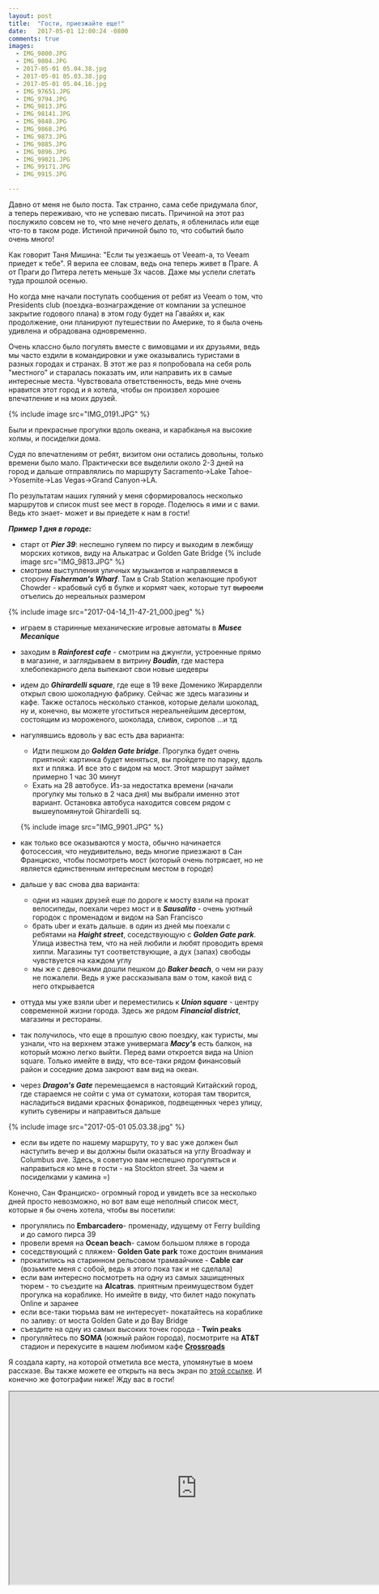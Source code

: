 ```yaml
---
layout: post
title:  "Гости, приезжайте еще!"
date:   2017-05-01 12:00:24 -0800
comments: true
images:
  - IMG_9800.JPG
  - IMG_9804.JPG
  - 2017-05-01 05.04.38.jpg
  - 2017-05-01 05.03.38.jpg
  - 2017-05-01 05.04.16.jpg
  - IMG_97651.JPG
  - IMG_9794.JPG
  - IMG_9813.JPG
  - IMG_98141.JPG
  - IMG_9848.JPG
  - IMG_9868.JPG
  - IMG_9873.JPG
  - IMG_9885.JPG
  - IMG_9896.JPG
  - IMG_99021.JPG
  - IMG_99171.JPG
  - IMG_9915.JPG

---
```


Давно от меня не было поста. Так странно, сама себе придумала блог, а теперь переживаю, что не успеваю писать. 
Причиной на этот раз послужило совсем не то, что мне нечего делать, я обленилась или еще что-то в таком роде. Истиной причиной было то, что событий было очень много!

<!--separate-->

Как говорит Таня Мишина: "Если ты уезжаешь от Veeam-а, то Veeam приедет к тебе". Я верила ее словам, ведь она теперь живет в Праге. А от Праги до Питера лететь меньше 3х часов. Даже мы успели слетать туда прошлой осенью.

Но когда мне начали поступать сообщения от ребят из Veeam о том, что Presidents club (поездка-вознаграждение от компании за успешное закрытие годового плана) в этом году будет на Гавайях и, как продолжение, они планируют путешествии по Америке, то я была очень удивлена и обрадована одновременно. 

Очень классно было погулять вместе с вимовцами и их друзьями, ведь мы часто ездили в командировки и уже оказывались туристами в разных городах и странах. В этот же раз я попробовала на себя роль "местного" и старалась показать им, или направить их в самые интересные места. Чувствовала ответственность, ведь мне очень нравится этот город и я хотела, чтобы он произвел хорошее впечатление и на моих друзей. 

{% include image src="IMG_0191.JPG" %}

Были и прекрасные прогулки вдоль океана, и карабканья на высокие холмы, и посиделки дома. 

Судя по впечатлениям от ребят, визитом они остались довольны, только времени было мало. Практически все выделили около 2-3 дней на город и дальше отправлялись по маршруту Sacramento->Lake Tahoe->Yosemite->Las Vegas->Grand Canyon->LA. 


По результатам наших гуляний у меня сформировалось несколько маршрутов и список must see мест в городе. Поделюсь я ими и с вами. Ведь кто знает- может и вы приедете к нам в гости!

**_Пример 1 дня в городе:_**

* старт от **_Pier 39_**: неспешно гуляем по пирсу и выходим в лежбищу морских котиков, виду на Алькатрас и Golden Gate Bridge
 {% include image src="IMG_9813.JPG" %}
*  смотрим выступления уличных музыкантов и направляемся в сторону **_Fisherman's Wharf_**. Там в Crab Station желающие пробуют Chowder - крабовый суб в булке и кормят чаек, которые тут ~~выросли~~ отъелись до нереальных размером

 {% include image src="2017-04-14_11-47-21_000.jpeg" %}

* играем в старинные механические игровые автоматы в **_Musee Mecanique_**
* заходим в **_Rainforest cafe_** - смотрим на джунгли, устроенные прямо в магазине, и заглядываем в витрину **_Boudin_**, где мастера хлебопекарного дела выпекают свои новые шедевры
* идем до **_Ghirardelli square_**, где еще в 19 веке Доменико Жирарделли открыл свою шоколадную фабрику. Сейчас же здесь магазины и кафе. Также осталось несколько станков, которые делали шоколад, ну и, конечно, вы можете угоститься нереальнейшим десертом, состоящим из мороженого, шоколада, сливок, сиропов ...и тд
* нагулявшись вдоволь у вас есть два варианта:
  * Идти пешком до **_Golden Gate bridge_**. Прогулка будет очень приятной: картинка будет меняться, вы пройдете по парку, вдоль яхт и пляжа. И все это с видом на мост. Этот маршрут займет примерно 1 час 30 минут
  * Ехать на 28 автобусе. Из-за недостатка времени (начали прогулку мы только в 2 часа дня) мы выбрали именно этот вариант. Остановка автобуса находится совсем рядом с вышеупомянутой Ghirardelli sq.

  {% include image src="IMG_9901.JPG" %}

* как только все оказываются у моста, обычно начинается фотосессия, что неудивительно, ведь многие приезжают в Сан Франциско, чтобы посмотреть мост (который очень потрясает, но не является единственным интересным местом в городе)
* дальше у вас снова два варианта:
  * одни из наших друзей еще по дороге к мосту взяли на прокат велосипеды, поехали через мост и в **_Sausalito_** - очень уютный городок с променадом и видом на  San Francisco
  * брать uber и ехать дальше.  в один из дней мы поехали с ребятами на **_Haight street_**, соседствующую с **_Golden Gate park_**. Улица известна тем, что на ней любили и любят проводить время хиппи. Магазины тут соответствующие, а дух (запах) свободы чувствуется на каждом углу
  * мы же с девочками дошли пешком до **_Baker beach_**, о чем ни разу не пожалели. Ведь я уже рассказывала вам о том, какой вид с него открывается
* оттуда мы уже взяли uber и переместились к **_Union square_** - центру современной жизни города. Здесь же рядом  **_Financial district_**, магазины и рестораны. 
* так получилось, что еще в прошлую свою поездку, как туристы, мы узнали, что на верхнем этаже универмага **_Macy's_** есть балкон, на который можно легко выйти. Перед вами откроется вида на Union square. Только имейте в виду, что все-таки рядом финансовый район и соседние дома закроют вам вид на океан.
* через **_Dragon's Gate_** перемещаемся в настоящий Китайский город, где стараемся не сойти с ума от суматохи, которая там творится, насладиться видами красных фонариков, подвещенных через улицу, купить сувениры и направиться дальше

{% include image src="2017-05-01 05.03.38.jpg" %}

* если вы идете по нашему маршруту, то у вас уже должен был наступить вечер и вы должны были оказаться на углу Broadway и Columbus ave. Здесь, я советую вам неспешно прогуляться и направиться ко мне в гости - на Stockton street. За чаем и посиделками у камина =) 

Конечно, Сан Франциско- огромный город и увидеть все за несколько дней просто невозможно, но вот вам еще неполный список мест, которые я бы очень хотела, чтобы вы посетили:

  * прогулялись по **Embarcadero**- променаду, идущему от Ferry building и до самого пирса 39
  * провели время на **Ocean beach**- самом большом пляже в города
  * соседствующий с пляжем- **Golden Gate park** тоже достоин внимания
  * прокатились на старинном рельсовом трамвайчике - **Cable car** (возьмите меня с собой, ведь я этого пока так и не сделала)
  * если вам интересно посмотреть на одну из самых зашищенных тюрем - то съездите на **Alcatras**. приятным преимуществом будет прогулка на кораблике. Но имейте в виду, что билет надо покупать Online и заранее
  * если все-таки тюрьма вам не интересует- покатайтесь на кораблике по заливу: от моста Golden Gate и до Bay Bridge
  * съездите на одну из самых высоких точек города - **Twin peaks**
  * прогуляйтесь по **SOMA** (южный район города), посмотрите на **AT&T** стадион и перекусите в нашем любимом кафе <a target="_blank" href="https://www.google.com/maps/place/Crossroads+Cafe/@37.7831518,-122.3912285,17z/data=!3m1!4b1!4m5!3m4!1s0x8085807795fba00f:0xa591cf34d8738ba4!8m2!3d37.7831518!4d-122.3890398">**Crossroads**</a> 
  
Я создала карту, на которой отметила все места, упомянутые в моем рассказе. Вы также можете ее открыть на весь экран по <a target="_blank" href="https://www.google.com/maps/d/viewer?mid=1dgzTXwiiYsns07zyI8LNPyqORUg&ll=37.809919151672666%2C-122.4411811&z=12"> этой ссылке</a>.
И конечно же фотографии ниже! Жду вас в гости!

  <iframe src="https://www.google.com/maps/d/embed?mid=1dgzTXwiiYsns07zyI8LNPyqORUg" width="740" height="380"></iframe>